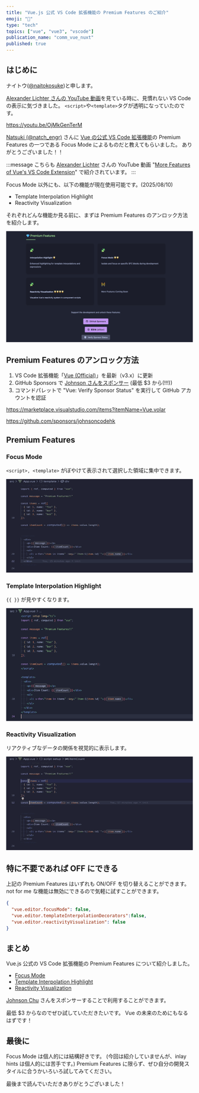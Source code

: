 ```yaml
---
title: "Vue.js 公式 VS Code 拡張機能の Premium Features のご紹介"
emoji: "💎"
type: "tech"
topics: ["vue", "vue3", "vscode"]
publication_name: "comm_vue_nuxt"
published: true
---
```


## はじめに

ナイトウ([@naitokosuke](https://twitter.com/naitokosuke))と申します。

[Alexander Lichter さんの YouTube 動画](https://youtu.be/OjMkGenTerM)を見ている時に、見慣れない VS Code の表示に気づきました。
`<script>`や`<template>`タグが透明になっていたのです。

https://youtu.be/OjMkGenTerM

[Natsuki (@natch_engr)](https://twitter.com/natch_engr) さんに [Vue の公式 VS Code 拡張機能](<(https://marketplace.visualstudio.com/items?itemName=Vue.volar)>)の Premium Features の一つである Focus Mode によるものだと教えてもらいました。
ありがとうございました！！

:::message
こちらも [Alexander Lichter](https://twitter.com/TheAlexLichter) さんの YouTube 動画 "[More Features of Vue's VS Code Extension](https://youtu.be/RcPcO4_Ct_U)" で紹介されています。
:::

Focus Mode 以外にも、以下の機能が現在使用可能です。(2025/08/10)

- Template Interpolation Highlight
- Reactivity Visualization

それぞれどんな機能か見る前に、まずは Premium Features のアンロック方法を紹介します。

![Vue (Official) VS Code Extension Premium Features](/images/vue_vscode_premium/vue-vscode-premium-features.png)

## Premium Features のアンロック方法

1. VS Code 拡張機能「[Vue (Official)](https://marketplace.visualstudio.com/items?itemName=Vue.volar)」を最新（v3.x）に更新
2. GitHub Sponsors で [Johnson さんをスポンサー](https://github.com/sponsors/johnsoncodehk) (最低 $3 から(!!!))
3. コマンドパレットで "Vue: Verify Sponsor Status" を実行して GitHub アカウントを認証

https://marketplace.visualstudio.com/items?itemName=Vue.volar

https://github.com/sponsors/johnsoncodehk

## Premium Features

### Focus Mode

`<script>, <template>` がぼやけて表示されて選択した領域に集中できます。

![Focus Mode](/images/vue_vscode_premium/focus-mode.gif)

### Template Interpolation Highlight

`{{ }}` が見やすくなります。

![Interpolation Highlight](/images/vue_vscode_premium/interpolation-highlight.png)

### Reactivity Visualization

リアクティブなデータの関係を視覚的に表示します。

![Reactivity Highlight](/images/vue_vscode_premium/reactivity-highlight.gif)

## 特に不要であれば OFF にできる

上記の Premium Features はいずれも ON/OFF を切り替えることができます。
not for me な機能は無効にできるので気軽に試すことができます。

```json:.vscode/setting.json
{
  "vue.editor.focusMode": false,
  "vue.editor.templateInterpolationDecorators":false,
  "vue.editor.reactivityVisualization": false
}
```

## まとめ

Vue.js 公式の VS Code 拡張機能の Premium Features について紹介しました。

- [Focus Mode](#focus-mode)
- [Template Interpolation Highlight](#template-interpolation-highlight)
- [Reactivity Visualization](#reactivity-visualization)

[Johnson Chu](https://github.com/johnsoncodehk) さんをスポンサーすることで利用することができます。

最低 $3 からなのでぜひ試していただきたいです。
Vue の未来のためにもなるはずです！

## 最後に

Focus Mode は個人的には結構好きです。
(今回は紹介していませんが、inlay hints は個人的には苦手です。)
Premium Features に限らず、ぜひ自分の開発スタイルに合うかいろいろ試してみてください。

最後まで読んでいただきありがとうございました！
